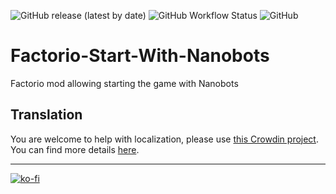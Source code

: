 ![GitHub release (latest by date)](https://img.shields.io/github/v/release/Porkchop13/Factorio-Start-With-Nanobots)
![GitHub Workflow Status](https://img.shields.io/github/workflow/status/Porkchop13/Factorio-Start-With-Nanobots/Lint?label=lint)
![GitHub](https://img.shields.io/github/license/Porkchop13/Factorio-Start-With-Nanobots)

# Factorio-Start-With-Nanobots

Factorio mod allowing starting the game with Nanobots

## Translation

You are welcome to help with localization, please use [this Crowdin project](https://crowdin.com/project/factorio-mods-localization). You can find more details [here](https://github.com/dima74/factorio-mods-localization#how-to-translate-using-crowdin).

---

[![ko-fi](https://ko-fi.com/img/githubbutton_sm.svg)](https://ko-fi.com/Q5Q3BKJE8)
